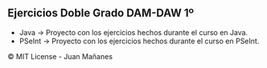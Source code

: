 ## Ejercicios Doble Grado DAM-DAW 1º
- Java → Proyecto con los ejercicios hechos durante el curso en Java.
- PSeInt → Proyecto con los ejercicios hechos durante el curso en PSeInt.

&copy; MIT License - Juan Mañanes
